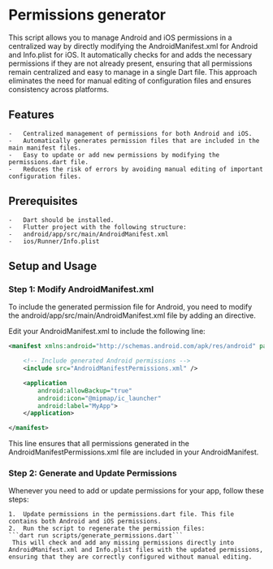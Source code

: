 # Permissions generator

This script allows you to manage Android and iOS permissions in a centralized way by directly modifying the AndroidManifest.xml for Android and Info.plist for iOS. It automatically checks for and adds the necessary permissions if they are not already present, ensuring that all permissions remain centralized and easy to manage in a single Dart file. This approach eliminates the need for manual editing of configuration files and ensures consistency across platforms.

## Features

	-	Centralized management of permissions for both Android and iOS.
	-	Automatically generates permission files that are included in the main manifest files.
	-	Easy to update or add new permissions by modifying the permissions.dart file.
	-	Reduces the risk of errors by avoiding manual editing of important configuration files.

## Prerequisites

	-	Dart should be installed.
	-	Flutter project with the following structure:
	-	android/app/src/main/AndroidManifest.xml
	-	ios/Runner/Info.plist

## Setup and Usage

### Step 1: Modify AndroidManifest.xml

To include the generated permission file for Android, you need to modify the android/app/src/main/AndroidManifest.xml file by adding an <include> directive.

Edit your AndroidManifest.xml to include the following line:
```xml
<manifest xmlns:android="http://schemas.android.com/apk/res/android" package="com.example.app">

    <!-- Include generated Android permissions -->
    <include src="AndroidManifestPermissions.xml" />

    <application
        android:allowBackup="true"
        android:icon="@mipmap/ic_launcher"
        android:label="MyApp">
    </application>

</manifest>
```
This line ensures that all permissions generated in the AndroidManifestPermissions.xml file are included in your AndroidManifest.

### Step 2: Generate and Update Permissions

Whenever you need to add or update permissions for your app, follow these steps:

	1.	Update permissions in the permissions.dart file. This file contains both Android and iOS permissions.
	2.	Run the script to regenerate the permission files: 
    ```dart run scripts/generate_permissions.dart```
     This will check and add any missing permissions directly into AndroidManifest.xml and Info.plist files with the updated permissions, ensuring that they are correctly configured without manual editing.